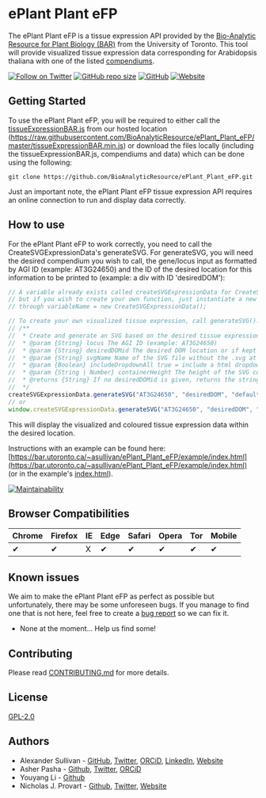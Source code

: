 # ePlant Plant eFP

The ePlant Plant eFP is a tissue expression API provided by the [Bio-Analytic Resource for Plant Biology (BAR)](https://bar.utoronto.ca/) from the University of Toronto. This tool will provide visualized tissue expression data corresponding for Arabidopsis thaliana with one of the listed [compendiums](./compendiums).

[![Follow on Twitter](https://img.shields.io/twitter/follow/BAR_PlantBio?style=social)](https://twitter.com/BAR_PlantBio)
[![GitHub repo size](https://img.shields.io/github/repo-size/BioAnalyticResource/ePlant_Plant_eFP)](https://github.com/BioAnalyticResource/ePlant_Plant_eFP)
[![GitHub](https://img.shields.io/github/license/BioAnalyticResource/ePlant_Plant_eFP)](https://github.com/BioAnalyticResource/ePlant_Plant_eFP)
[![Website](https://img.shields.io/website?url=https%3A%2F%2Fbar.utoronto.ca%2F~asullivan%2FePlant_Plant_eFP%2F)](https://bar.utoronto.ca/~asullivan/ePlant_Plant_eFP/)

## Getting Started

To use the ePlant Plant eFP, you will be required to either call the [tissueExpressionBAR.js](tissueExpressionBAR.js) from our hosted location (https://raw.githubusercontent.com/BioAnalyticResource/ePlant_Plant_eFP/master/tissueExpressionBAR.min.js) or download the files locally (including the tissueExpressionBAR.js, compendiums and data) which can be done using the following:

`git clone https://github.com/BioAnalyticResource/ePlant_Plant_eFP.git`

Just an important note, the ePlant Plant eFP tissue expression API requires an online connection to run and display data correctly.

## How to use

For the ePlant Plant eFP to work correctly, you need to call the CreateSVGExpressionData's generateSVG. For generateSVG, you will need the desired compendium you wish to call, the gene/locus input as formatted by AGI ID (example: AT3G24650) and the ID of the desired location for this information to be printed to (example: a div with ID 'desiredDOM'):

```javascript
// A variable already exists called createSVGExpressionData for CreateSVGExpressionData
// but if you wish to create your own function, just instantiate a new one
// through variableName = new CreateSVGExpressionData();

// To create your own visualized tissue expression, call generateSVG(). Documentation below:
// /**
//  * Create and generate an SVG based on the desired tissue expression locus
//  * @param {String} locus The AGI ID (example: AT3G24650)
//  * @param {String} desiredDOMid The desired DOM location or if kept empty, would not replace any DOM elements and just create the related HTML DOM elements within appendSVG
//  * @param {String} svgName Name of the SVG file without the .svg at the end. Default is set to "default", when left this value, the highest expression value (if any) is chosen and if not, then Abiotic Stress is.
//  * @param {Boolean} includeDropdownAll true = include a html dropdown/select of all available SVGs/samples, false = don't
//  * @param {String | Number} containerHeight The height of the SVG container, default is 100vh
//  * @returns {String} If no desiredDOMid is given, returns the string version of the output instead
//  */
createSVGExpressionData.generateSVG("AT3G24650", "desiredDOM", "default");
// or
window.createSVGExpressionData.generateSVG("AT3G24650", "desiredDOM", "default");
```

This will display the visualized and coloured tissue expression data within the desired location.

Instructions with an example can be found here: [https://bar.utoronto.ca/~asullivan/ePlant_Plant_eFP/example/index.html](https://bar.utoronto.ca/~asullivan/ePlant_Plant_eFP/example/index.html) (or in the example's [index.html](./example/index.html)).

[![Maintainability](https://api.codeclimate.com/v1/badges/ed34ffac71dd5a1b2d72/maintainability)](https://codeclimate.com/github/BioAnalyticResource/ePlant_Plant_eFP/maintainability)

## Browser Compatibilities

| Chrome | Firefox | IE  | Edge | Safari | Opera | Tor | Mobile |
| ------ | ------- | --- | ---- | ------ | ----- | --- | ------ |
| ✔      | ✔       | X   | ✔    | ✔      | ✔     | ✔   | ✔      |

## Known issues

We aim to make the ePlant Plant eFP as perfect as possible but unfortunately, there may be some unforeseen bugs. If you manage to find one that is not here, feel free to create a [bug report](https://github.com/BioAnalyticResource/ePlant_Plant_eFP/issues/new/choose) so we can fix it.

-   None at the moment... Help us find some!

## Contributing

Please read [CONTRIBUTING.md](CONTRIBUTING.md) for more details.

## License

[GPL-2.0](LICENSE)

## Authors

-   Alexander Sullivan - [GitHub](https://github.com/ASully), [Twitter](https://twitter.com/alexjsully), [ORCiD](https://orcid.org/0000-0002-4463-4473), [LinkedIn](https://www.linkedin.com/in/alexanderjsullivan/), [Website](https://alexjsully.me/)
-   Asher Pasha - [Github](https://github.com/asherpasha), [Twitter](https://twitter.com/AsherPasha), [ORCiD](https://orcid.org/0000-0002-9315-0520)
-   Youyang Li - [Github](https://github.com/lyy321)
-   Nicholas J. Provart - [Github](https://github.com/BioAnalyticResource), [Twitter](https://twitter.com/BAR_PlantBio), [Website](https://bar.utoronto.ca)
